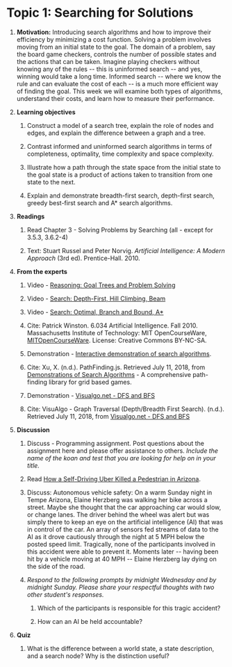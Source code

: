 # Topic 1: Searching for Solutions

1. **Motivation:** Introducing search algorithms and how to improve their efficiency by minimizing a cost function.  Solving a problem involves moving from an initial state to the goal.  The domain of a problem, say the board game checkers, controls the number of possible states and the actions that can be taken.  Imagine playing checkers without knowing any of the rules -- this is uninformed search -- and yes, winning would take a long time.  Informed search -- where we know the rule and can evaluate the cost of each -- is a much more efficient way of finding the goal.  This week we will examine both types of algorithms, understand their costs, and learn how to measure their performance.

1. **Learning objectives**

    1. Construct a model of a search tree, explain the role of nodes and edges, and explain the difference between a graph and a tree.

    1. Contrast informed and uninformed search algorithms in terms of completeness, optimality, time complexity and space complexity.

    1. Illustrate how a path through the state space from the initial state to the goal state is a product of actions taken to transition from one state to the next.

    1. Explain and demonstrate breadth-first search, depth-first search, greedy best-first search and A* search algorithms.

1. **Readings**

    1. Read Chapter 3 - Solving Problems by Searching (all - except for 3.5.3, 3.6.2-4)

    1. Text: Stuart Russel and Peter Norvig. _Artificial Intelligence: A Modern Approach_ (3rd ed). Prentice-Hall. 2010.

1. **From the experts**

    1. Video - [Reasoning: Goal Trees and Problem Solving](https://youtu.be/PNKj529yY5c)

    1. Video - [Search: Depth-First, Hill Climbing, Beam](https://youtu.be/j1H3jAAGlEA)

    1. Video - [Search: Optimal, Branch and Bound, A*](https://youtu.be/gGQ-vAmdAOI)

    1. Cite: Patrick Winston. 6.034 Artificial Intelligence. Fall 2010. Massachusetts Institute of Technology: MIT OpenCourseWare, [MITOpenCourseWare](https://ocw.mit.edu). License: Creative Commons BY-NC-SA.

    1. Demonstration - [Interactive demonstration of search algorithms](https://qiao.github.io/PathFinding.js/visual/).

    1. Cite: Xu, X. (n.d.). PathFinding.js. Retrieved July 11, 2018, from [Demonstrations of Search Algorithms](https://qiao.github.io/PathFinding.js/visual/) - A comprehensive path-finding library for grid based games.

    1. Demonstration - [Visualgo.net - DFS and BFS](https://visualgo.net/en/dfsbfs)

    1. Cite: VisuAlgo - Graph Traversal (Depth/Breadth First Search). (n.d.). Retrieved July 11, 2018, from [Visualgo.net - DFS and BFS](https://visualgo.net/en/dfsbfs)

1. **Discussion**

    1. Discuss - Programming assignment. Post questions about the assignment here and please offer assistance to others.  _Include the name of the koan and test that you are looking for help on  in your title._

    1. Read [How a Self-Driving Uber Killed a Pedestrian in Arizona](https://www.nytimes.com/interactive/2018/03/20/us/self-driving-uber-pedestrian-killed.html).

    1. Discuss: Autonomous vehicle safety: On a warm Sunday night in Tempe Arizona, Elaine Herzberg was walking her bike across a street. Maybe she thought that the car approaching car would slow, or change lanes. The driver behind the wheel was alert but was simply there to keep an eye on the artificial intelligence (AI) that was in control of the car. An array of sensors fed streams of data to the AI as it drove cautiously through the night at 5 MPH below the posted speed limit. Tragically, none of the participants involved in this accident were able to prevent it.  Moments later -- having been hit by a vehicle moving at 40 MPH -- Elaine Herzberg lay dying on the side of the road.

    1. _Respond to the following prompts by midnight Wednesday and by midnight Sunday.  Please share your respectful thoughts with two other student's responses._

        1. Which of the participants is responsible for this tragic accident?

        2. How can an AI be held accountable?

1. **Quiz**

    1. What is the difference between a world state, a state description, and a search node?  Why is the distinction useful?